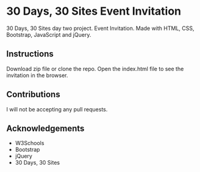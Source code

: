 # 30 Days, 30 Sites Event Invitation

30 Days, 30 Sites day two project. Event Invitation. Made with HTML, CSS, Bootstrap, JavaScript and jQuery.

## Instructions
Download zip file or clone the repo. Open the index.html file to see the invitation in the browser.

## Contributions
I will not be accepting any pull requests.

## Acknowledgements
* W3Schools
* Bootstrap
* jQuery
* 30 Days, 30 Sites
